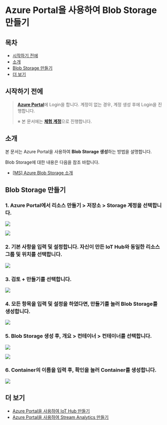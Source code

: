 # Azure Portal을 사용하여 Blob Storage 만들기



## 목차

- [시작하기 전에](#Prerequisites)
- [소개](#Introduction)
- [Blob Storage 만들기](#Create_Blob_Storage)
- [더 보기](#Read_More)



<a name="Prerequisites"></a>
## 시작하기 전에

> [**Azure Portal**][Link-Azure-Portal]에 Login을 합니다. 계정이 없는 경우, 계정 생성 후에 Login을 진행합니다.
>
> ※ 본 문서에는 [**체험 계정**][Link-Azure-Account-Free]으로 진행합니다.



<a name="Introduction"></a>
## 소개

본 문서는 Azure Portal을 사용하여 **Blob Storage 생성**하는 방법을 설명합니다.

Blob Storage에 대한 내용은 다음을 참조 바랍니다.

- [[MS] Azure Blob Storage 소개][Link-Introduction_To_Azure_Blob_Storage]



<a name="Create_Blob_Storage"></a>
## Blob Storage 만들기

### 1. Azure Portal에서 **리소스 만들기** > **저장소** > **Storage 계정**을 선택합니다.

![][Link-Create_Blob_Storage_1]

![][Link-Create_Blob_Storage_2]

### 2. **기본 사항**을 입력 및 설정합니다. 자신이 만든 **IoT Hub와 동일한 리소스 그룹 및 위치**를 선택합니다.

![][Link-Create_Blob_Storage_4]

### 3. **검토 + 만들기**를 선택합니다.

![][Link-Create_Blob_Storage_5]

### 4. 모든 항목을 입력 및 설정을 하였다면, **만들기**를 눌러 Blob Storage를 생성합니다.

![][Link-Create_Blob_Storage_6]

### 5. Blob Storage 생성 후, **개요** > **컨테이너** > **컨테이너**를 선택합니다.

![][Link-Create_Blob_Storage_10]

![][Link-Create_Blob_Storage_11]

### 6. Container의 **이름**을 입력 후, **확인**을 눌러 Container를 생성합니다.

![][Link-Create_Blob_Storage_12]



<a name="Read_More"></a>
## 더 보기

- [Azure Portal을 사용하여 IoT Hub 만들기][Link-Create_IoT_Hub_Through_Azure_Portal]
- [Azure Portal을 사용하여 Stream Analytics 만들기][Link-Create_Stream_Analytics_Through_Azure_Portal]



[Link-Azure-Portal]: https://portal.azure.com/
[Link-Azure-Account-Free]: https://azure.microsoft.com/ko-kr/free/
[Link-Introduction_To_Azure_Blob_Storage]: https://docs.microsoft.com/ko-kr/azure/storage/blobs/storage-blobs-introduction
[Link-Create_Blob_Storage_1]: https://github.com/Wiznet/azure-iot-kr/blob/master/images/create_blob_storage_1.png
[Link-Create_Blob_Storage_2]: https://github.com/Wiznet/azure-iot-kr/blob/master/images/create_blob_storage_2.png
[Link-Create_Blob_Storage_4]: https://github.com/Wiznet/azure-iot-kr/blob/master/images/create_blob_storage_4.png
[Link-Create_Blob_Storage_5]: https://github.com/Wiznet/azure-iot-kr/blob/master/images/create_blob_storage_5.png
[Link-Create_Blob_Storage_6]: https://github.com/Wiznet/azure-iot-kr/blob/master/images/create_blob_storage_6.png
[Link-Create_Blob_Storage_10]: https://github.com/Wiznet/azure-iot-kr/blob/master/images/create_blob_storage_10.png
[Link-Create_Blob_Storage_11]: https://github.com/Wiznet/azure-iot-kr/blob/master/images/create_blob_storage_11.png
[Link-Create_Blob_Storage_12]: https://github.com/Wiznet/azure-iot-kr/blob/master/images/create_blob_storage_12.png
[Link-Create_IoT_Hub_Through_Azure_Portal]: https://docs.microsoft.com/ko-kr/azure/iot-hub/iot-hub-create-through-portal
[Link-Create_Stream_Analytics_Through_Azure_Portal]: https://github.com/Wiznet/azure-iot-kr/blob/master/docs/Azure_Cloud/create_stream_analytics_through_azure_portal.md